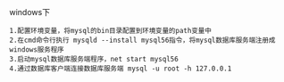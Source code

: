 windows下
```
1.配置环境变量，将mysql的bin目录配置到环境变量的path变量中
2.在cmd命令行执行 mysqld --install mysql56指令，将mysql数据库服务端注册成windows服务程序
3.启动mysql数据库服务端程序，net start mysql56
4.通过数据库客户端连接数据库服务端 mysql -u root -h 127.0.0.1
```
<!--stackedit_data:
eyJoaXN0b3J5IjpbOTU2NTk4NDM1LC0yMDgxNDE4MjUxLC04Mj
YyMjIwODBdfQ==
-->